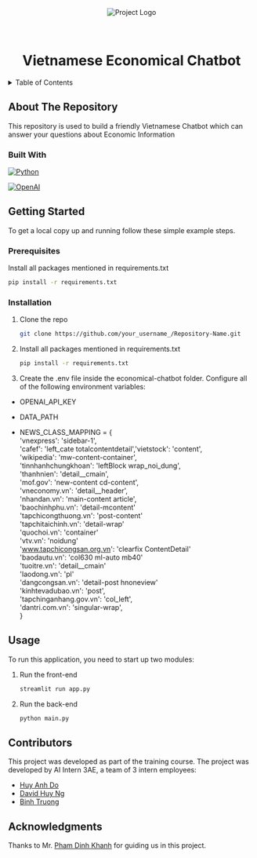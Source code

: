 <!-- PROJECT LOGO -->
<div align="center">

  <img src="https://www.wordperfect.com/static/wpo/product_content/wordperfect/x9/icons/icon-performance.png" alt="Project Logo">

  <h1 align="center"><br>Vietnamese Economical Chatbot</br></h1>

</div>



<!-- TABLE OF CONTENTS -->
<details>
  <summary>Table of Contents</summary>
  <ol>
    <li>
      <a href="#about-the-repository">About The Repository</a>
      <ul>
        <li><a href="#built-with">Built With</a></li>
      </ul>
    </li>
    <li>
      <a href="#getting-started">Getting Started</a>
      <ul>
        <li><a href="#prerequisites">Prerequisites</a></li>
        <li><a href="#installation">Installation</a></li>
      </ul>
    </li>
    <li><a href="#usage">Usage</a></li>
    <li><a href="#contributors">Contributors</a></li>
    <li><a href="#acknowledgments">Acknowledgments</a></li>
  </ol>
</details>


<!-- ABOUT THE REPOSITORY -->
## About The Repository

This repository is used to build a friendly Vietnamese Chatbot which can answer your questions about Economic Information



### Built With
[![Python](https://th.bing.com/th/id/R.60a2750039f7273f41bcb4ada00e761a?rik=7GGJS2p2OOPhhg&riu=http%3a%2f%2fclipart-library.com%2fimages_k%2fpython-logo-transparent%2fpython-logo-transparent-22.png&ehk=FnvntKvfA2g8Wai00iqiTH%2fu2DEdtPpgV0ejxYLoZpI%3d&risl=&pid=ImgRaw&r=0)](https://www.python.org/)

[![OpenAI](https://technosports.co.in/wp-content/uploads/2020/12/open-ai.png)](https://www.openai.com/)



<!-- GETTING STARTED -->
## Getting Started

To get a local copy up and running follow these simple example steps.

### Prerequisites

Install all packages mentioned in requirements.txt
   ```sh
   pip install -r requirements.txt
   ```

### Installation

1. Clone the repo
   ```sh
   git clone https://github.com/your_username_/Repository-Name.git
   ```
2. Install all packages mentioned in requirements.txt
   ```sh
   pip install -r requirements.txt
   ```
3. Create the .env file inside the economical-chatbot folder. Configure all of the following environment variables:
- OPENAI_API_KEY

- DATA_PATH

- NEWS_CLASS_MAPPING = {  
                  'vnexpress': 'sidebar-1',  
                  'cafef': 'left_cate totalcontentdetail','vietstock': 'content',  
                  'wikipedia': 'mw-content-container',  
                  'tinnhanhchungkhoan': 'leftBlock wrap_noi_dung',  
                  'thanhnien': 'detail__cmain',  
                  'mof.gov': 'new-content cd-content',  
                  'vneconomy.vn': 'detail__header',  
                  'nhandan.vn': 'main-content article',  
                  'baochinhphu.vn': 'detail-mcontent'  
                  'tapchicongthuong.vn': 'post-content'  
                  'tapchitaichinh.vn': 'detail-wrap'  
                  'quochoi.vn': 'container'  
                  'vtv.vn': 'noidung'  
                  'www.tapchicongsan.org.vn': 'clearfix ContentDetail'  
                  'baodautu.vn': 'col630 ml-auto mb40'  
                  'tuoitre.vn': 'detail__cmain'  
                  'laodong.vn': 'pl'  
                  'dangcongsan.vn': 'detail-post hnoneview'  
                  'kinhtevadubao.vn': 'post',  
                  'tapchinganhang.gov.vn': 'col_left',  
                  'dantri.com.vn': 'singular-wrap',  
}

<!-- USAGE EXAMPLES -->
## Usage
To run this application, you need to start up two modules:

1. Run the front-end
   ```sh
   streamlit run app.py
   ```
2. Run the back-end
   ```sh
   python main.py
   ```

<!-- CONTRIBUTORS -->
## Contributors

This project was developed as part of the training course. The project was developed by AI Intern 3AE, a team of 3 intern employees:

- [Huy Anh Do](https://github.com/huyanhdo2023)
- [David Huy Ng](https://github.com/Godfreeyyy)
- [Binh Truong](https://github.com/quangbinh113)

<!-- ACKNOWLEDGMENTS -->
## Acknowledgments

Thanks to Mr. [Pham Dinh Khanh](https://github.com/phamdinhkhanh) for guiding us in this project.
